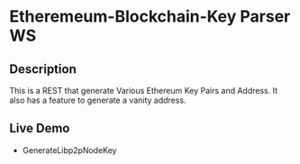 # Etheremeum-Blockchain-Key Parser WS

## Description
This is a REST that generate Various Ethereum Key Pairs and Address. It also has a feature to generate a vanity address.

## Live Demo

- GenerateLibp2pNodeKey

